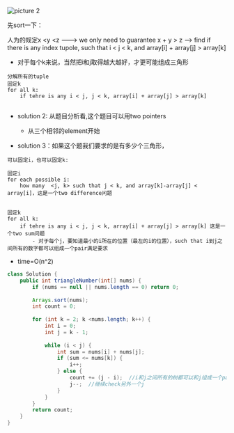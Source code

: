 
![picture 2](https://i.loli.net/2021/10/31/L7cm3SWsnqx9PGQ.png)  


先sort一下：

人为的规定x <y <z ---> we only need to guarantee x + y > z
--> find if there is any index tupole, such that i < j  < k, and array[i] + array[j] > array[k]


- 对于每个k来说，当然把i和j取得越大越好，才更可能组成三角形

```
分解所有的tuple
固定k
for all k:
    if tehre is any i < j, j < k, array[i] + array[j] > array[k]


```

- solution 2:  从题目分析看,这个题目可以用two pointers
  - 从三个相邻的element开始

- solution 3：如果这个题我们要求的是有多少个三角形，

```
可以固定i，也可以固定k:

固定i
for each possible i:
    how many  <j, k> such that j < k, and array[k]-array[j] < array[i]，这是一个two difference问题


固定k
for all k:
    if tehre is any i < j, j < k, array[i] + array[j] > array[k] 这是一个two sum问题
        - 对于每个j，要知道最小的i所在的位置（最左的i的位置），such that i到j之间所有的数字都可以组成一个pair满足要求

```


- time=O(n^2)
```java
class Solution {
    public int triangleNumber(int[] nums) {
        if (nums == null || nums.length == 0) return 0;
        
        Arrays.sort(nums);
        int count = 0;
        
        for (int k = 2; k <nums.length; k++) {
            int i = 0;
            int j = k - 1;
            
            while (i < j) {
                int sum = nums[i] + nums[j];
                if (sum <= nums[k]) {
                    i++;
                } else {
                    count += (j - i);  //i和j之间所有的树都可以和j组成一个pair满足要求
                    j--;  //继续check另外一个j
                }
            }
        }
        return count;
    }
}
```